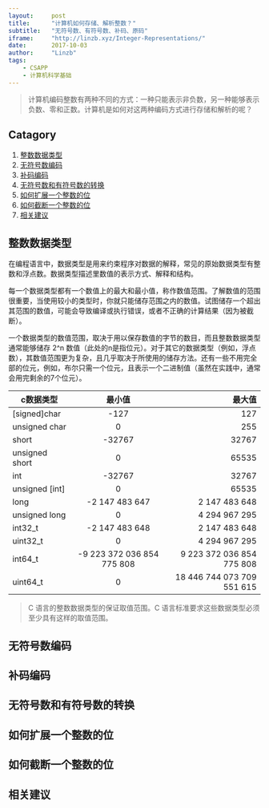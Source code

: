 ```yaml
---
layout:     post
title:      "计算机如何存储、解析整数？"
subtitle:   "无符号数、有符号数、补码、原码"
iframe:     "http://linzb.xyz/Integer-Representations/"
date:       2017-10-03
author:     "Linzb"
tags:
    - CSAPP
    - 计算机科学基础
---
```



> 计算机编码整数有两种不同的方式：一种只能表示非负数，另一种能够表示负数、零和正数。计算机是如何对这两种编码方式进行存储和解析的呢？


## Catagory

1. [整数数据类型](#整数数据类型)
2. [无符号数编码](#无符号数编码)
3. [补码编码](#补码编码)
4. [无符号数和有符号数的转换](#无符号数和有符号数的转换)
5. [如何扩展一个整数的位](#如何扩展一个整数的位)
6. [如何截断一个整数的位](#如何截断一个整数的位)
7. [相关建议](#相关建议)

## 整数数据类型
在编程语言中，数据类型是用来约束程序对数据的解释，常见的原始数据类型有整数和浮点数。数据类型描述里数值的表示方式、解释和结构。

每一个数据类型都有一个数值上的最大和最小值，称作数值范围。了解数值的范围很重要，当使用较小的类型时，你就只能储存范围之内的数值。试图储存一个超出其范围的数值，可能会导致编译或执行错误，或者不正确的计算结果（因为被截断）。

一个数据类型的数值范围，取决于用以保存数值的字节的数目，而且整数数据类型通常能够储存 2^n 数值（此处的n是指位元）。对于其它的数据类型（例如，浮点数），其数值范围更为复杂，且几乎取决于所使用的储存方法。还有一些不用完全部的位元，例如，布尔只需一个位元，且表示一个二进制值（虽然在实践中，通常会用完剩余的7个位元）。

| c数据类型       | 最小值         | 最大值   |
| ------------- |:-------------:| -----:  |
| [signed]char  | -127          |   127   |
| unsigned char |  0            |   255   |
| short         | -32767        |  32767  |
| unsigned short|  0            |   65535 |
| int           | -32767        |  32767  |
| unsigned [int]|  0            |   65535 |
| long          |-2 147 483 647 |2 147 483 648 |
| unsigned long | 0             |4 294 967 295 |
| int32_t       |-2 147 483 648 |2 147 483 648 |
| uint32_t      | 0             |4 294 967 295 |
| int64_t       |-9 223 372 036 854 775 808 |9 223 372 036 854 775 808 |
| uint64_t      | 0             |18 446 744 073 709 551 615 |
>C 语言的整数数据类型的保证取值范围。C 语言标准要求这些数据类型必须至少具有这样的取值范围。


## 无符号数编码


## 补码编码


## 无符号数和有符号数的转换


## 如何扩展一个整数的位


## 如何截断一个整数的位


## 相关建议
